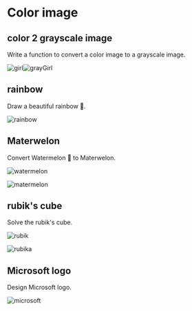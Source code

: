 # Color image

## color 2 grayscale image

Write a function to convert a color image to a grayscale image.

![girl](https://github.com/MSaberian/PyLearnImageProcessing/assets/43343453/2676af2b-5a7a-4455-80ea-1eff238769e0)![grayGirl](https://github.com/MSaberian/PyLearnImageProcessing/assets/43343453/8e8f5ead-12b8-4923-9545-33a75a47cebc)

## rainbow 

Draw a beautiful rainbow 🌈.

![rainbow](https://github.com/MSaberian/PyLearnImageProcessing/assets/43343453/45830fcb-f898-47d0-a21e-c60256b54b00)


## Materwelon

Convert Watermelon 🍉 to Materwelon.

![watermelon](https://github.com/MSaberian/PyLearnImageProcessing/assets/43343453/045c9e3b-1228-46af-9522-f1501c18af99)

![matermelon](https://github.com/MSaberian/PyLearnImageProcessing/assets/43343453/ea3431d5-2f66-4233-b5e6-355681cab765)

## rubik's cube

Solve the rubik's cube.

![rubik](https://github.com/MSaberian/PyLearnImageProcessing/assets/43343453/8614e547-44e0-4dbd-9610-c6e09f43907f)

![rubika](https://github.com/MSaberian/PyLearnImageProcessing/assets/43343453/f23d1909-0791-41dd-a597-909ebdbc4245)

##  Microsoft logo

Design Microsoft logo.

![microsoft](https://github.com/MSaberian/PyLearnImageProcessing/assets/43343453/a4ad340d-41ee-45e2-b5b6-677718dea4b3)


